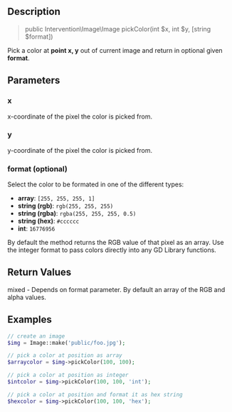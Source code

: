 ## Description

> public Intervention\Image\Image pickColor(int $x, int $y, [string $format])

Pick a color at **point x, y** out of current image and return in optional given **format**.

## Parameters

### x
x-coordinate of the pixel the color is picked from.

### y
y-coordinate of the pixel the color is picked from.

### format (optional)
Select the color to be formated in one of the different types:

- **array**: ```[255, 255, 255, 1]```
- **string (rgb)**: ```rgb(255, 255, 255)```
- **string (rgba)**: ```rgba(255, 255, 255, 0.5)```
- **string (hex)**: ```#cccccc```
- **int**: ```16776956```

By default the method returns the RGB value of that pixel as an array. Use the integer format to pass colors directly into any GD Library functions.

## Return Values
mixed - Depends on format parameter. By default an array of the RGB and alpha values.

## Examples

```php
// create an image
$img = Image::make('public/foo.jpg');

// pick a color at position as array
$arraycolor = $img->pickColor(100, 100);

// pick a color at position as integer
$intcolor = $img->pickColor(100, 100, 'int');

// pick a color at position and format it as hex string
$hexcolor = $img->pickColor(100, 100, 'hex');
```
